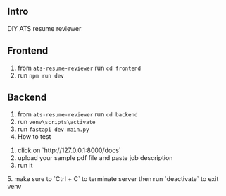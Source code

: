 ## Intro
DIY ATS resume reviewer

## Frontend
1. from `ats-resume-reviewer` run `cd frontend`
2. run `npm run dev`

## Backend
1. from `ats-resume-reviewer` run `cd backend`
2. run `venv\scripts\activate`
3. run `fastapi dev main.py`
4. How to test
<ol>
<li>click on `http://127.0.0.1:8000/docs`</li>
<li>upload your sample pdf file and paste job description</li>
<li>run it</li>
</ol>
5. make sure to `Ctrl + C` to terminate server then run `deactivate` to exit venv

